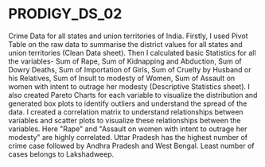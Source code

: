 # PRODIGY_DS_02
Crime Data for all states and union territories of India.
Firstly, I used Pivot Table on the raw data to summarise the district values for all states and union territories (Clean Data sheet).
Then I calculated basic Statistics for all the variables- Sum of Rape, Sum of Kidnapping and Abduction, Sum of Dowry Deaths, Sum of Importation of Girls, Sum of Cruelty by Husband or his Relatives, Sum of Insult to modesty of Women, Sum of Assault on women with intent to outrage her modesty (Descriptive Statistics sheet).
I also created Pareto Charts for each variable to visualize the distribution and generated box plots to identify outliers and understand the spread of the data.
I created a correlation matrix to understand relationships between variables and scatter plots to visualize these relationships between the variables. Here "Rape" and "Assault on women with intent to outrage her modesty" are highly correlated.
Uttar Pradesh has the highest number of crime case followed by Andhra Pradesh and West Bengal. Least number of cases belongs to Lakshadweep.
